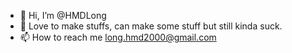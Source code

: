- 👋 Hi, I’m @HMDLong
- 👀 Love to make stuffs, can make some stuff but still kinda suck.
- 📫 How to reach me long.hmd2000@gmail.com

<!---
HMDLong/HMDLong is a ✨ special ✨ repository because its `README.md` (this file) appears on your GitHub profile.
You can click the Preview link to take a look at your changes.
--->

